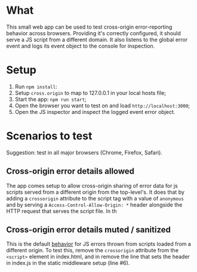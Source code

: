 # What

This small web app can be used to test cross-origin error-reporting behavior across browsers. Providing it's correctly configured, it should serve a JS script from a different domain. It also listens to the global error event and logs its event object to the console for inspection.

# Setup

1. Run `npm install`:
1. Setup `cross.origin` to map to 127.0.0.1 in your local hosts file;
1. Start the app: `npm run start`;
1. Open the browser you want to test on and load `http://localhost:3000`;
1. Open the JS inspector and inspect the logged event error object.

# Scenarios to test

Suggestion: test in all major browsers (Chrome, Firefox, Safari).

## Cross-origin error details allowed

The app comes setup to allow cross-origin sharing of error data for js scripts served from a different origin from the top-level's. It does that by adding a `crossorigin` attribute to the script tag with a value of `anonymous` and by serving a `Access-Control-Allow-Origin: *` header alongside the HTTP request that serves the script file. In th

## Cross-origin error details muted / sanitized

This is the default [behavior](https://developer.mozilla.org/en-US/docs/Web/API/GlobalEventHandlers/onerror#notes) for JS errors thrown from scripts loaded from a different origin. To test this, remove the `crossorigin` attribute from the `<script>` element in index.html, and in remove the line that sets the header in index.js in the static middleware setup (line #6).
